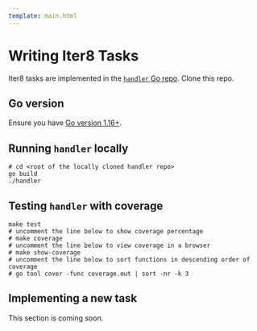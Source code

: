 ```yaml
---
template: main.html
---
```


# Writing Iter8 Tasks

Iter8 tasks are implemented in the [`handler` Go repo](https://github.com/iter8-tools/handler). Clone this repo.

## Go version
Ensure you have [Go version 1.16+](https://golang.org/dl/).

## Running `handler` locally
```
# cd <root of the locally cloned handler repo>
go build
./handler
```

## Testing `handler` with coverage
```
make test
# uncomment the line below to show coverage percentage
# make coverage
# uncomment the line below to view coverage in a browser
# make show-coverage
# uncomment the line below to sort functions in descending order of coverage
# go tool cover -func coverage.out | sort -nr -k 3 
```

## Implementing a new task
This section is coming soon.